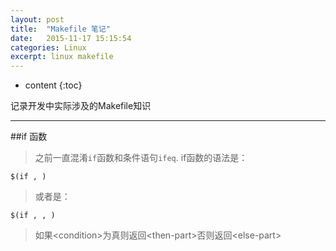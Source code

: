 ```yaml
---
layout: post
title:  "Makefile 笔记"
date:   2015-11-17 15:15:54
categories: Linux
excerpt: linux makefile
---
```


* content
{:toc}

记录开发中实际涉及的Makefile知识

---

##if 函数
> 之前一直混淆`if`函数和条件语句`ifeq`.
> if函数的语法是：
<pre><code>$(if <condition>, <then-part>)
</code></pre>
> 或者是：
<pre><code>$(if <condition>, <then-part>, <else-part>)
</code></pre>
> 如果\<condition\>为真则返回\<then-part\>否则返回\<else-part\>





